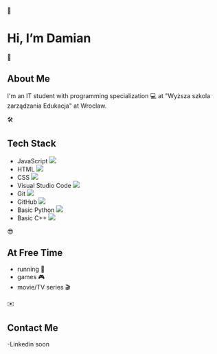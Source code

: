 👋 <h1>Hi, I’m Damian</h1>


👨 <h2>About Me </h2>
I'm an IT student with programming specialization 💻 at "Wyższa szkola zarządzania Edukacja" at Wroclaw. 


🛠  <h2>Tech Stack</h2>
- JavaScript <img src="https://img.icons8.com/color/48/000000/javascript.png"/>
- HTML <img src="https://img.icons8.com/color/48/000000/html-5.png"/>
- CSS <img src="https://img.icons8.com/color/48/000000/css3.png"/>
- Visual Studio Code <img src="https://img.icons8.com/color/48/000000/visual-studio-code-2019.png"/>
- Git <img src="https://img.icons8.com/color/48/000000/git.png"/>
- GitHub <img src="https://img.icons8.com/material-outlined/48/000000/github.png"/>
- Basic Python <img src="https://img.icons8.com/color/50/000000/python--v1.png"/>
- Basic C++ <img src="https://img.icons8.com/color/48/000000/c-plus-plus-logo.png"/>


😎 <h2>At Free Time</h2>
- running 🏃 
- games 🎮
- movie/TV series 🎬


✉️ <h2> Contact Me </h2>
-Linkedin soon
